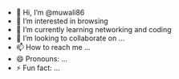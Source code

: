 - 👋 Hi, I’m @muwali86
- 👀 I’m interested in browsing 
- 🌱 I’m currently learning networking and coding 
- 💞️ I’m looking to collaborate on ...
- 📫 How to reach me ...
- 😄 Pronouns: ...
- ⚡ Fun fact: ...

<!---
muwali86/muwali86 is a ✨ special ✨ repository because its `README.md` (this file) appears on your GitHub profile.
You can click the Preview link to take a look at your changes.
--->
